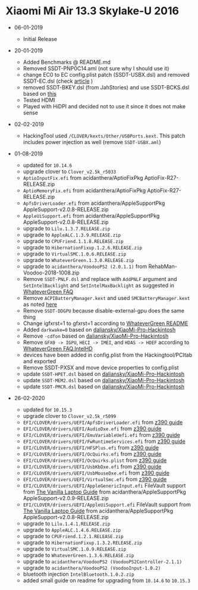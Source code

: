 # Xiaomi Mi Air 13.3 Skylake-U 2016

- 06-01-2019
    
    - Initial Release

- 20-01-2019
    
    - Added Benchmarks @ README.md
    - Removed SSDT-PNP0C14.aml (not sure why I should use it)
    - change EC0 to EC config.plist patch (SSDT-USBX.dsl) and removed SSDT-EC.dsl (check [article](https://www.tonymacx86.com/threads/guide-usb-power-property-injection-for-sierra-and-later.222266/) )
    - removed SSDT-BKEY.dsl (from JahStories) and use SSDT-BCKS.dsl based on [this](https://www.tonymacx86.com/threads/guide-patching-dsdt-ssdt-for-laptop-backlight-control.152659/)
    - Tested HDMI
    - Played with HiDPI and decided not to use it since it does not make sense

- 02-02-2019

    - HackingTool used `/CLOVER/kexts/Other/USBPorts.kext`. This patch includes power injection as well (remove `SSDT-USBX.aml`)

- 01-08-2019

    - updated for `10.14.6`
    - upgrade clover to `Clover_v2.5k_r5033`
    - `AptioInputFix.efi` from acidanthera/AptioFixPkg AptioFix-R27-RELEASE.zip
    - `AptioMemoryFix.efi` from acidanthera/AptioFixPkg AptioFix-R27-RELEASE.zip
    - `ApfsDriverLoader.efi` from acidanthera/AppleSupportPkg AppleSupport-v2.0.8-RELEASE.zip
    - `AppleUiSupport.efi` from acidanthera/AppleSupportPkg AppleSupport-v2.0.8-RELEASE.zip
    - upgrade to `Lilu.1.3.7.RELEASE.zip`
    - upgrade to `AppleALC.1.3.9.RELEASE.zip`
    - upgrade to `CPUFriend.1.1.8.RELEASE.zip`
    - upgrade to `HibernationFixup.1.2.6.RELEASE.zip`
    - upgrade to `VirtualSMC.1.0.6.RELEASE.zip`
    - upgrade to `WhateverGreen.1.3.0.RELEASE.zip`
    - upgrade to `acidanthera/VoodooPS2 (2.0.1.1)` from RehabMan-Voodoo-2018-1008.zip
    - Remove `SSDT-PNLF.dsl` and replace with `AddPNLF` argument and `SetIntelBacklight` and `SetIntelMaxBacklight` as suggested in [WhateverGreen FAQ](https://github.com/acidanthera/WhateverGreen/blob/master/Manual/FAQ.IntelHD.en.md#adjusting-the-brightness-on-a-laptop)
    - Remove `ACPIBatteryManager.kext` and used `SMCBatteryManager.kext` as noted [here](https://github.com/daliansky/XiaoMi-Pro-Hackintosh/pull/204)
    - Remove `SSDT-DDGPU` because disable-external-gpu does the same thing
    - Change igfxrst=1 to gfxrst=1 according to [WhateverGreen README](https://github.com/acidanthera/WhateverGreen/blob/master/README.md)
    - Added `darkwake=0` based on [daliansky/XiaoMi-Pro-Hackintosh](https://github.com/daliansky/XiaoMi-Pro-Hackintosh)
    - Remove `-cdfon` based on [daliansky/XiaoMi-Pro-Hackintosh](https://github.com/daliansky/XiaoMi-Pro-Hackintosh)
    - Remove `GFX0 -> IGPU`, `HECI -> IMEI`, and `HDAS -> HDEF` according to [WhateverGreen FAQ.IntelHD](https://github.com/acidanthera/WhateverGreen/blob/master/Manual/FAQ.IntelHD.en.md#adjusting-the-brightness-on-a-laptop)
    - devices have been added in config.plist from the Hackingtool/PCItab and exported
    - Remove SSDT-PXSX and move device properties to config.plist
    - update `SSDT-HPET.dsl` based on [daliansky/XiaoMi-Pro-Hackintosh](https://github.com/daliansky/XiaoMi-Pro-Hackintosh)
    - update `SSDT-MEM2.dsl` based on [daliansky/XiaoMi-Pro-Hackintosh](https://github.com/daliansky/XiaoMi-Pro-Hackintosh)
    - update `SSDT-PMCR.dsl` based on [daliansky/XiaoMi-Pro-Hackintosh](https://github.com/daliansky/XiaoMi-Pro-Hackintosh)

- 26-02-2020

    - updated for `10.15.3`
    - upgrade clover to `Clover_v2.5k_r5099`
    - `EFI/CLOVER/drivers/UEFI/ApfsDriverLoader.efi` from [z390 guide](https://www.tonymacx86.com/threads/success-gigabyte-designare-z390-thunderbolt-3-i7-9700k-amd-rx-580.267551/page-1131#post-2046300)
    - `EFI/CLOVER/drivers/UEFI/AudioDxe.efi` from [z390 guide](https://www.tonymacx86.com/threads/success-gigabyte-designare-z390-thunderbolt-3-i7-9700k-amd-rx-580.267551/page-1131#post-2046300)
    - `EFI/CLOVER/drivers/UEFI/EmuVariableUefi.efi` from [z390 guide](https://www.tonymacx86.com/threads/success-gigabyte-designare-z390-thunderbolt-3-i7-9700k-amd-rx-580.267551/page-1131#post-2046300)
    - `EFI/CLOVER/drivers/UEFI/FwRuntimeServices.efi` from [z390 guide](https://www.tonymacx86.com/threads/success-gigabyte-designare-z390-thunderbolt-3-i7-9700k-amd-rx-580.267551/page-1131#post-2046300)
    - `EFI/CLOVER/drivers/UEFI/HFSPlus.efi` from [z390 guide](https://www.tonymacx86.com/threads/success-gigabyte-designare-z390-thunderbolt-3-i7-9700k-amd-rx-580.267551/page-1131#post-2046300)
    - `EFI/CLOVER/drivers/UEFI/OcQuirks.efi` from [z390 guide](https://www.tonymacx86.com/threads/success-gigabyte-designare-z390-thunderbolt-3-i7-9700k-amd-rx-580.267551/page-1131#post-2046300)
    - `EFI/CLOVER/drivers/UEFI/OcQuirks.plist` from [z390 guide](https://www.tonymacx86.com/threads/success-gigabyte-designare-z390-thunderbolt-3-i7-9700k-amd-rx-580.267551/page-1131#post-2046300)
    - `EFI/CLOVER/drivers/UEFI/UsbKbDxe.efi` from [z390 guide](https://www.tonymacx86.com/threads/success-gigabyte-designare-z390-thunderbolt-3-i7-9700k-amd-rx-580.267551/page-1131#post-2046300)
    - `EFI/CLOVER/drivers/UEFI/UsbMouseDxe.efi` from [z390 guide](https://www.tonymacx86.com/threads/success-gigabyte-designare-z390-thunderbolt-3-i7-9700k-amd-rx-580.267551/page-1131#post-2046300)
    - `EFI/CLOVER/drivers/UEFI/VirtualSmc.efi` from [z390 guide](https://www.tonymacx86.com/threads/success-gigabyte-designare-z390-thunderbolt-3-i7-9700k-amd-rx-580.267551/page-1131#post-2046300)
    - `EFI/CLOVER/drivers/UEFI/AppleGenericInput.efi` FileVault support from [The Vanilla Laptop Guide](https://fewtarius.gitbook.io/laptopguide/extras/enabling-filevault) from acidanthera/AppleSupportPkg AppleSupport-v2.0.9-RELEASE.zip
    - `EFI/CLOVER/drivers/UEFI/AppleUiSupport.efi` FileVault support from [The Vanilla Laptop Guide](https://fewtarius.gitbook.io/laptopguide/extras/enabling-filevault) from acidanthera/AppleSupportPkg AppleSupport-v2.0.8-RELEASE.zip
    - upgrade to `Lilu.1.4.1.RELEASE.zip`
    - upgrade to `AppleALC.1.4.6.RELEASE.zip`
    - upgrade to `CPUFriend.1.2.1.RELEASE.zip`
    - upgrade to `HibernationFixup.1.3.2.RELEASE.zip`
    - upgrade to `VirtualSMC.1.0.9.RELEASE.zip`
    - upgrade to `WhateverGreen.1.3.6.RELEASE.zip`
    - upgrade to `acidanthera/VoodooPS2 (VoodooPS2Controller-2.1.1)`
    - upgrade to `acidanthera/VoodooPS2 (VoodooInput-1.0.2)`
    - bluetooth injection `IntelBluetooth.1.0.2.zip`
    - added small guide on readme for upgrading from `10.14.6` to `10.15.3`

